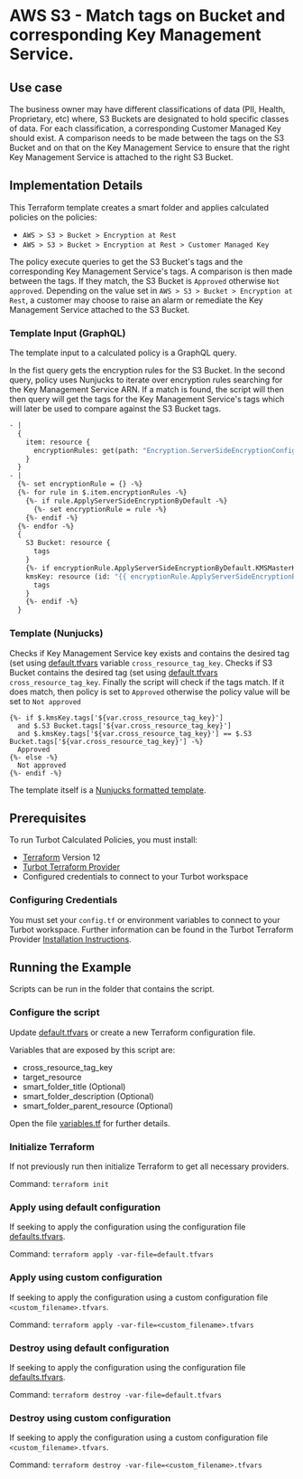 # AWS S3 - Match tags on Bucket and corresponding Key Management Service.

## Use case

The business owner may have different classifications of data (PII, Health, Proprietary, etc) where, S3 Buckets are 
designated to hold specific classes of data. 
For each classification, a corresponding Customer Managed Key should exist.
A comparison needs to be made between the tags on the S3 Bucket and on that on the Key Management Service to ensure
that the right Key Management Service is attached to the right S3 Bucket.

## Implementation Details

This Terraform template creates a smart folder and applies calculated policies on the policies:

- `AWS > S3 > Bucket > Encryption at Rest`
- `AWS > S3 > Bucket > Encryption at Rest > Customer Managed Key`

The policy execute queries to get the S3 Bucket's tags and the corresponding Key Management Service's tags.
A comparison is then made between the tags.
If they match, the S3 Bucket is `Approved` otherwise `Not approved`.
Depending on the value set in `AWS > S3 > Bucket > Encryption at Rest`, a customer may choose to raise an alarm or
remediate the Key Management Service attached to the S3 Bucket.

### Template Input (GraphQL)

The template input to a calculated policy is a GraphQL query.

In the fist query gets the encryption rules for the S3 Bucket.
In the second query, policy uses Nunjucks to iterate over encryption rules searching for the Key Management Service 
ARN.
If a match is found, the script will then then query will get the tags for the Key Management Service's tags which 
will later be used to compare against the S3 Bucket tags.

```graphql
- |
  {
    item: resource {
      encryptionRules: get(path: "Encryption.ServerSideEncryptionConfiguration.Rules")
    }
  }
- |
  {%- set encryptionRule = {} -%}
  {%- for rule in $.item.encryptionRules -%}
    {%- if rule.ApplyServerSideEncryptionByDefault -%}
      {%- set encryptionRule = rule -%}
    {%- endif -%}
  {%- endfor -%}
  {
    S3 Bucket: resource {
      tags
    }
    {%- if encryptionRule.ApplyServerSideEncryptionByDefault.KMSMasterKeyID -%}
    kmsKey: resource (id: "{{ encryptionRule.ApplyServerSideEncryptionByDefault.KMSMasterKeyID }}") {
      tags
    }
    {%- endif -%}
  }
```

### Template (Nunjucks)

Checks if Key Management Service key exists and contains the desired tag (set using [default.tfvars](default.tfvars)
variable  `cross_resource_tag_key`.
Checks if S3 Bucket contains the desired tag (set using [default.tfvars](default.tfvars) `cross_resource_tag_key`.
Finally the script will check if the tags match.
If it does match, then policy is set to `Approved` otherwise the policy value will be set to `Not approved`

```nunjucks
{%- if $.kmsKey.tags['${var.cross_resource_tag_key}']
  and $.S3 Bucket.tags['${var.cross_resource_tag_key}']
  and $.kmsKey.tags['${var.cross_resource_tag_key}'] == $.S3 Bucket.tags['${var.cross_resource_tag_key}'] -%}
  Approved
{%- else -%}
  Not approved
{%- endif -%}
```

The template itself is a [Nunjucks formatted template](https://mozilla.github.io/nunjucks/templating.html).

## Prerequisites

To run Turbot Calculated Policies, you must install:

- [Terraform](https://www.terraform.io) Version 12
- [Turbot Terraform Provider](https://turbot.com/v5/docs/reference/terraform/provider)
- Configured credentials to connect to your Turbot workspace

### Configuring Credentials

You must set your `config.tf` or environment variables to connect to your Turbot workspace.
Further information can be found in the Turbot Terraform Provider [Installation Instructions](https://turbot.com/v5/docs/reference/terraform/provider).

## Running the Example

Scripts can be run in the folder that contains the script.

### Configure the script

Update [default.tfvars](default.tfvars) or create a new Terraform configuration file.

Variables that are exposed by this script are:

- cross_resource_tag_key
- target_resource
- smart_folder_title (Optional)
- smart_folder_description (Optional)
- smart_folder_parent_resource (Optional)

Open the file [variables.tf](variables.tf) for further details.

### Initialize Terraform

If not previously run then initialize Terraform to get all necessary providers.

Command: `terraform init`

### Apply using default configuration

If seeking to apply the configuration using the configuration file [defaults.tfvars](defaults.tfvars).

Command: `terraform apply -var-file=default.tfvars`

### Apply using custom configuration

If seeking to apply the configuration using a custom configuration file `<custom_filename>.tfvars`.

Command: `terraform apply -var-file=<custom_filename>.tfvars`

### Destroy using default configuration

If seeking to apply the configuration using the configuration file [defaults.tfvars](defaults.tfvars).

Command: `terraform destroy -var-file=default.tfvars`

### Destroy using custom configuration

If seeking to apply the configuration using a custom configuration file `<custom_filename>.tfvars`.

Command: `terraform destroy -var-file=<custom_filename>.tfvars`
